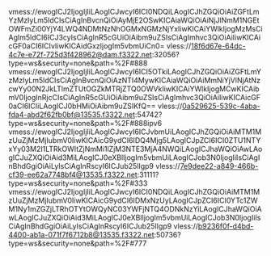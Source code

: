vmess://ewogICJ2IjogIjIiLAogICJwcyI6ICI0NDQiLAogICJhZGQiOiAiZGFtLmYzMzIyLm5ldCIsCiAgInBvcnQiOiAyMjE2OSwKICAiaWQiOiAiNjJlNmM1NGEtOWFmZi00YjY4LWQ4NDMtNzNhOGMxNGMzNjYxIiwKICAiYWlkIjogMzMsCiAgIm5ldCI6ICJ3cyIsCiAgInR5cGUiOiAibm9uZSIsCiAgImhvc3QiOiAiIiwKICAicGF0aCI6ICIvIiwKICAidGxzIjogIm5vbmUiCn0=
vless://18f6d67e-64dc-4c7e-e72f-725d3f428962@dam.f3322.net:32056?type=ws&security=none&path=%2F#888
vmess://ewogICJ2IjogIjIiLAogICJwcyI6ICI5OTkiLAogICJhZGQiOiAiZGFtLmYzMzIyLm5ldCIsCiAgInBvcnQiOiAzNTI4MywKICAiaWQiOiAiMmNiYjVlNjAtNzcwYy00N2JkLTlmZTUtOGZkMTRjZTQ0OWVkIiwKICAiYWlkIjogMCwKICAibmV0IjogInRjcCIsCiAgInR5cGUiOiAibm9uZSIsCiAgImhvc3QiOiAiIiwKICAicGF0aCI6ICIiLAogICJ0bHMiOiAibm9uZSIKfQ==
vless://0a529625-539c-4aba-fda4-abd2f62fb0bf@13535.f3322.net:54742?type=ws&security=none&path=%2F#888ipv6
vmess://ewogICJ2IjogIjIiLAogICJwcyI6ICJvbmUiLAogICJhZGQiOiAiMTM1MzUuZjMzMjIubmV0IiwKICAicG9ydCI6IDQ4Mjg5LAogICJpZCI6ICI0ZTU1NTYxYy03M2I1LTRkOWItZjNmMi1lZjM3NTE3MjA4NWQiLAogICJhaWQiOiAwLAogICJuZXQiOiAid3MiLAogICJ0eXBlIjogIm5vbmUiLAogICJob3N0IjogIiIsCiAgInBhdGgiOiAiLyIsCiAgInRscyI6ICJub25lIgp9
vless://7e9dee22-a849-466b-cf39-ee62a7748bf4@13535.f3322.net:31111?type=ws&security=none&path=%2F#333
vmess://ewogICJ2IjogIjIiLAogICJwcyI6ICI0NDQiLAogICJhZGQiOiAiMTM1MzUuZjMzMjIubmV0IiwKICAicG9ydCI6IDMxNzUyLAogICJpZCI6ICI0YTc1ZWM1Ny1mZGZjLTRhOTYtOWQyNC03YWFjNTQ4ODNkNzYiLAogICJhaWQiOiAwLAogICJuZXQiOiAid3MiLAogICJ0eXBlIjogIm5vbmUiLAogICJob3N0IjogIiIsCiAgInBhdGgiOiAiLyIsCiAgInRscyI6ICJub25lIgp9
vless://b9236f0f-d4bd-4400-ab1a-071f7f6712b8@13535.f3322.net:50736?type=ws&security=none&path=%2F#777


